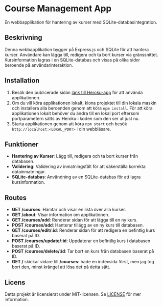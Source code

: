 # Course Management App

En webbapplikation för hantering av kurser med SQLite-databasintegration.

## Beskrivning

Denna webbapplikation bygger på Express.js och SQLite för att hantera kurser. Användare kan lägga till, redigera och ta bort kurser via gränssnittet. Kursinformation lagras i en SQLite-databas och visas på olika sidor beroende på användarinteraktion.

## Installation

1. Besök den publicerade sidan [länk till Heroku-app](https://joni2307-be-m1-aba40a1f039a.herokuapp.com/courses) för att använda applikationen.
2. Om du vill köra applikationen lokalt, klona projektet till din lokala maskin och installera alla beroenden genom att köra `npm install`. För att köra applikationen lokalt behöver du ändra till en lokal port eftersom portparametern sätts av Heroku i koden som den ser ut just nu.
3. Starta applikationen genom att köra `npm start` och besök `http://localhost:<LOKAL_PORT>` i din webbläsare.

## Funktioner

- **Hantering av Kurser**: Lägg till, redigera och ta bort kurser från databasen.
- **Validering**: Validering av inmatningsfält för att säkerställa korrekta datainmatningar.
- **SQLite-databas**: Användning av en SQLite-databas för att lagra kursinformation.

## Routes

- **GET /courses**: Hämtar och visar en lista över alla kurser.
- **GET /about**: Visar information om applikationen.
- **GET /courses/add**: Renderar sidan för att lägga till en ny kurs.
- **POST /courses/add**: Hanterar tillägg av en ny kurs till databasen.
- **GET /courses/edit/:id**: Renderar sidan för att redigera en befintlig kurs baserat på ID.
- **POST /courses/update/:id**: Uppdaterar en befintlig kurs i databasen baserat på ID.
- **POST /courses/delete/:id**: Tar bort en kurs från databasen baserat på ID.
- **GET /** skickar vidare till **/courses**: hade en indexsida först, men jag tog bort den, minst krångel att lösa det på detta sätt.

## Licens

Detta projekt är licensierat under MIT-licensen. Se [LICENSE](https://opensource.org/licenses/MIT) för mer information.
